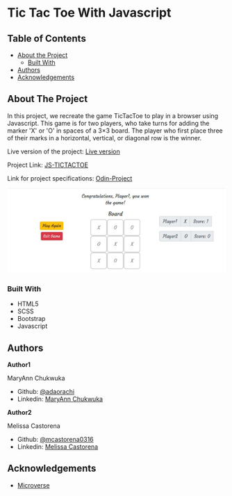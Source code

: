 # Tic Tac Toe With Javascript


## Table of Contents


* [About the Project](#about-the-project)
  * [Built With](#built-with)
* [Authors](#authors)
* [Acknowledgements](#acknowledgements)

<!-- ABOUT THE PROJECT -->
## About The Project

In this project, we recreate the game TicTacToe to play in a browser using Javascript. This game is for two players, who take turns for adding the marker 'X' or 'O' in spaces of a 3×3 board. The player who first place three of their marks in a horizontal, vertical, or diagonal row is the winner. 


Live version of the project: [Live version](https://rawcdn.githack.com/mcastorena0316/js-tictactoe/77553ba2dc278ab98519ffd0cb98cf8102b6c970/index.html)

Project Link: [JS-TICTACTOE](https://github.com/mcastorena0316/js-tictactoe)

Link for project specifications: [Odin-Project](https://www.theodinproject.com/courses/javascript/lessons/tic-tac-toe-javascript)

<div align="center"><img src="Images/tictactoe.jpg"></div>


### Built With

*   HTML5
*   SCSS
*   Bootstrap
*   Javascript

<!-- CONTACT -->
## Authors

 **Author1**

 MaryAnn Chukwuka
 - Github: [@adaorachi](https://github.com/adaorachi)
 - Linkedin: [MaryAnn Chukwuka](https://www.linkedin.com/in/adaorachi/) 
 
**Author2**

  Melissa Castorena 
- Github: [@mcastorena0316](https://github.com/mcastorena0316)
- Linkedin: [Melissa Castorena](https://www.linkedin.com/in/melissa-castorena/) 

<!-- ACKNOWLEDGEMENTS -->
## Acknowledgements

* [Microverse](https://www.microverse.org/)